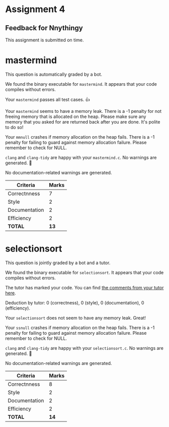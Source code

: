 # Assignment 4
## Feedback for Nnythingy

This assignment is submitted on time. 

# mastermind
This question is automatically graded by a bot.

We found the binary executable for `mastermind`.  It appears that your code compiles without errors.

Your `mastermind` passes all test cases. :thumbsup:

Your `mastermind` seems to have a memory leak.  There is a -1 penalty for not freeing memory that is allocated on the heap.  Please make sure any memory that you asked for are returned back after you are done.  It's polite to do so!

Your `mmnull` crashes if memory allocation on the heap fails.  There is a -1 penalty for failing to guard against memory allocation failure.  Please remember to check for NULL.

`clang` and `clang-tidy` are happy with your `mastermind.c`.  No warnings are generated.  :confetti_ball:

No documentation-related warnings are generated. 

| Criteria      | Marks          |
| --------------|--------------- |
| Correctnness  | 7 |
| Style         | 2 |
| Documentation | 2 |
| Efficiency    | 2 |
| **TOTAL**     | **13** |
# selectionsort
This question is jointly graded by a bot and a tutor.

We found the binary executable for `selectionsort`.  It appears that your code compiles without errors.

The tutor has marked your code.  You can find [the comments from your tutor here](https://github.com/nus-cs1010-2021-s1/as04-Nnythingy/commit/6784e3935e68e48527c10f9bc05718554906e05e).

Deduction by tutor: 0 (correctness), 0 (style), 0 (documentation), 0 (efficiency).

Your `selectionsort` does not seem to have any memory leak.  Great!

Your `ssnull` crashes if memory allocation on the heap fails.  There is a -1 penalty for failing to guard against memory allocation failure.  Please remember to check for NULL.

`clang` and `clang-tidy` are happy with your `selectionsort.c`.  No warnings are generated.  :confetti_ball:

No documentation-related warnings are generated. 

| Criteria      | Marks          |
| --------------|--------------- |
| Correctnness  | 8 |
| Style         | 2 |
| Documentation | 2 |
| Efficiency    | 2 |
| **TOTAL**     | **14** |
